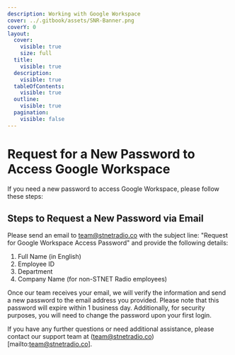 ```yaml
---
description: Working with Google Workspace
cover: ../.gitbook/assets/SNR-Banner.png
coverY: 0
layout:
  cover:
    visible: true
    size: full
  title:
    visible: true
  description:
    visible: true
  tableOfContents:
    visible: true
  outline:
    visible: true
  pagination:
    visible: false
---
```


# Request for a New Password to Access Google Workspace

If you need a new password to access Google Workspace, please follow these steps:

## Steps to Request a New Password via Email

Please send an email to team@stnetradio.co with the subject line: "Request for Google Workspace Access Password" and provide the following details:

1. Full Name (in English)
2. Employee ID
3. Department
4. Company Name (for non-STNET Radio employees)

Once our team receives your email, we will verify the information and send a new password to the email address you provided. Please note that this password will expire within 1 business day. Additionally, for security purposes, you will need to change the password upon your first login.

If you have any further questions or need additional assistance, please contact our support team at (team@stnetradio.co)[mailto:team@stnetradio.co].